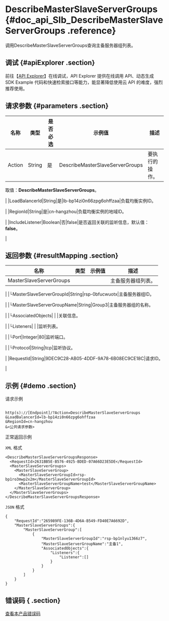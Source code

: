 # DescribeMasterSlaveServerGroups {#doc_api_Slb_DescribeMasterSlaveServerGroups .reference}

调用DescribeMasterSlaveServerGroups查询主备服务器组列表。

## 调试 {#apiExplorer .section}

前往【[API Explorer](https://api.aliyun.com/#product=Slb&api=DescribeMasterSlaveServerGroups)】在线调试，API Explorer 提供在线调用 API、动态生成 SDK Example 代码和快速检索接口等能力，能显著降低使用云 API 的难度，强烈推荐使用。

## 请求参数 {#parameters .section}

|名称|类型|是否必选|示例值|描述|
|--|--|----|---|--|
|Action|String|是|DescribeMasterSlaveServerGroups|要执行的操作。

 取值：**DescribeMasterSlaveServerGroups**。

 |
|LoadBalancerId|String|是|lb-bp14zi0n66zpg6ohffzaa|负载均衡实例ID。

 |
|RegionId|String|是|cn-hangzhou|负载均衡实例的地域ID。

 |
|IncludeListener|Boolean|否|false|是否返回关联的监听信息，默认值：**false**。

 |

## 返回参数 {#resultMapping .section}

|名称|类型|示例值|描述|
|--|--|---|--|
|MasterSlaveServerGroups| | |主备服务器组列表。

 |
|└MasterSlaveServerGroupId|String|rsp-0bfucwuotx|主备服务器组ID。

 |
|└MasterSlaveServerGroupName|String|Group3|主备服务器组的名称。

 |
|└AssociatedObjects| | |关联信息。

 |
|└Listeners| | |监听列表。

 |
|└Port|Integer|80|监听端口。

 |
|└Protocol|String|tcp|监听协议。

 |
|RequestId|String|9DEC9C28-AB05-4DDF-9A78-6B08EC9CE18C|请求ID。

 |

## 示例 {#demo .section}

请求示例

``` {#request_demo}

http(s)://[Endpoint]/?Action=DescribeMasterSlaveServerGroups
&LoadBalancerId=lb-bp14zi0n66zpg6ohffzaa
&RegionId=cn-hangzhou
&<公共请求参数>

```

正常返回示例

`XML` 格式

``` {#xml_return_success_demo}
<DescribeMasterSlaveServerGroupsResponse>
  <RequestId>2631BB5E-B576-4925-BDED-07A66D23E5DE</RequestId>
  <MasterSlaveServerGroups>
    <MasterSlaveServerGroup>
      <MasterSlaveServerGroupId>rsp-bp1ro3mwp2x2m</MasterSlaveServerGroupId>
      <MasterSlaveServerGroupName>test</MasterSlaveServerGroupName>
    </MasterSlaveServerGroup>
  </MasterSlaveServerGroups>
</DescribeMasterSlaveServerGroupsResponse>

```

`JSON` 格式

``` {#json_return_success_demo}
{
	"RequestId":"265989FE-136B-4D6A-B549-FD40E7A6692D",
	"MasterSlaveServerGroups":{
		"MasterSlaveServerGroup":[
			{
				"MasterSlaveServerGroupId":"rsp-bp1nlyu1366z7",
				"MasterSlaveServerGroupName":"主备1",
				"AssociatedObjects":{
					"Listeners":{
						"Listener":[]
					}
				}
			}
		]
	}
}
```

## 错误码 { .section}

[查看本产品错误码](https://error-center.aliyun.com/status/product/Slb)

